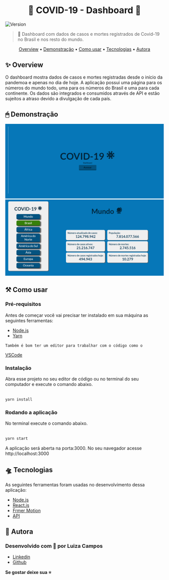 <h1  align="center">🧫 COVID-19 - Dashboard 🔬</h1>

<p><img  alt="Version"  src="https://img.shields.io/badge/version-0.1.0-blue.svg?cacheSeconds=2592000" /></p>

> 🔬 Dashboard com dados de casos e mortes registrados de Covid-19 no Brasil e nos resto do mundo.

<p align="center">
 <a href="#overview">Overview</a> •
 <a href="#demonstracao">Demonstração</a> •
 <a href="#comousar">Como usar</a> •
 <a href="#tecnologias">Tecnologias</a> • 
 <a href="#autora">Autora</a>
</p>

<h2 id="overview">✨ Overview</h2>

<p>
O dashboard mostra dados de casos e mortes registradas desde o início da pandemoa e apenas no dia de hoje. 
A aplicação possui uma página para os números do mundo todo, uma para os números do Brasil e uma para cada continente.
Os dados são integrados e consumidos através de API e estão sujeitos a atraso devido a divulgação de cada país.
</p>

<h2 id="demonstracao">🖱 Demonstração</h2>

<p>
  <span><img src="./public/screen1.png" /></span>
  <span><img src="./public/screen2.png" /></span>
</p>

<h2 id="comousar">⚒️ Como usar</h2>

<h3>Pré-requisitos</h3>

<p>
    Antes de começar você vai precisar ter instalado em sua máquina as seguintes ferramentas:
    <ul>
      <li><a href="https://nodejs.org/en/">Node.js</a></li>
      <li><a href="https://yarnpkg.com/">Yarn</a></li>
    </ul>

    Também é bom ter um editor para trabalhar com o código como o 
  <a href="https://code.visualstudio.com/">VSCode</a>
</p>

<h3>Instalação</h3>
  <p>Abra esse projeto no seu editor de código ou no terminal do seu computador e execute o comando abaixo.</p>

  ```sh

yarn install

```

<h3>Rodando a aplicação</h3>
  <p>No terminal execute o comando abaixo.</p>

```sh

yarn start

```

<p>A aplicação será aberta na porta:3000. No seu navegador acesse http://localhost:3000</p>


<h2 id="tecnologias">🛸 Tecnologias</h2>
  
  <p>
    As seguintes ferramentas foram usadas no desenvolvimento dessa aplicação:
    <ul>
      <li><a href="https://nodejs.org/en/">Node.js</a></li>
      <li><a href="https://pt-br.reactjs.org/">React.js</a></li>
      <li><a href="https://www.framer.com/motion/">Frmer Motion</a></li>
      <li><a href="https://corona.lmao.ninja/docs/">API</a></li>
    </ul>
  </p>

  <h2 id="autora">👤 Autora</h2>

<h3>Desenvolvido com 💖 por Luiza Campos</h3>

* [Linkedin](https://linkedin.com/in/luiza-de-almeida-campos)
* [Github](https://github.com/luizaacampos)
  
<strong align="center">Se gostar deixe sua ⭐️</strong>


